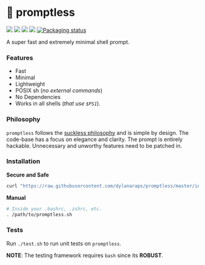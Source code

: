# 🚀 promptless

<a href="https://discord.gg/BtnTPFF"><img src="https://img.shields.io/discord/440354555197128704.svg"></a>
<a href="https://travis-ci.org/dylanaraps/promptless"><img src="https://travis-ci.org/dylanaraps/promptless.svg?branch=master"></a>
<a href=""><img src="https://img.shields.io/badge/coverage-100%25-green.svg"></a>
<a href=""><img src="https://img.shields.io/github/size/dylanaraps/promptless/promptless.sh.svg?style=flat"></a>
<a href="https://repology.org/metapackage/promptless"><img src="https://repology.org/badge/tiny-repos/promptless.svg" alt="Packaging status"></a>

A super fast and extremely minimal shell prompt.

### Features

- Fast
- Minimal
- Lightweight
- POSIX sh (*no external commands*)
- No Dependencies
- Works in all shells (*that use `$PS1`*).


### Philosophy

`promptless` follows the [suckless philosophy](https://suckless.org/philosophy/) and is simple by design. The code-base has a focus on elegance and clarity. The prompt is entirely hackable. Unnecessary and unworthy features need to be patched in.


### Installation

**Secure and Safe**

```sh
curl "https://raw.githubusercontent.com/dylanaraps/promptless/master/install.sh" | sh
```

**Manual**

```sh
# Inside your .bashrc, .zshrc, etc.
. /path/to/promptless.sh
```

### Tests

Run `./test.sh` to run unit tests on `promptless`.

**NOTE**: The testing framework requires `bash` since its **ROBUST**.
